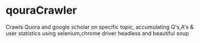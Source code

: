# qouraCrawler
Crawls Quora and google scholar on specific topic, accumulating Q's,A's &amp; user statistics using selenium,chrome driver headless and beautiful soup
